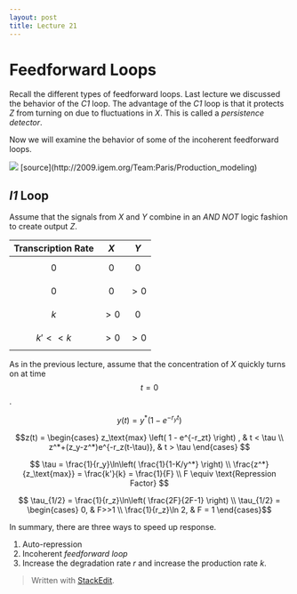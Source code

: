 ```yaml
---
layout: post
title: Lecture 21
---
```


# Feedforward Loops

Recall the different types of feedforward loops. Last lecture we discussed the behavior of the *C1* loop. The advantage of the *C1* loop is that it protects *Z* from turning on due to fluctuations in *X*. This is called a *persistence detector*.

Now we will examine the behavior of some of the incoherent feedforward loops.

<img src="http://2009.igem.org/wiki/images/c/c3/FFd_global.jpg" />
[source](http://2009.igem.org/Team:Paris/Production_modeling)

## *I1* Loop

Assume that the signals from *X* and *Y* combine in an *AND NOT* logic fashion to create output *Z*.

| Transcription Rate | *X* | *Y* |
|:--|:-:|:-:|
| $$0$$  | $$0$$  | $$0$$  |
| $$0$$  |  $$0$$ | $$>0$$  |
| $$k$$  | $$>0$$ | $$0$$  |
| $$k'<< k$$  | $$>0$$  | $$>0$$  |

As in the previous lecture, assume that the concentration of *X* quickly turns on at time $$t=0$$.

$$ y(t) = y^* \left( 1 - e^{-r_yt} \right) $$

$$z(t) = \begin{cases}
  z_\text{max} \left( 1 - e^{-r_zt} \right) , & t < \tau \\
  z^*+(z_y-z^*)e^{-r_z(t-\tau)}, & t > \tau
\end{cases}
$$

$$
\tau = \frac{1}{r_y}\ln\left( \frac{1}{1-K/y^*} \right) \\
\frac{z^*}{z_\text{max}} = \frac{k'}{k} = \frac{1}{F} \\
F \equiv \text{Repression Factor}
$$

$$ \tau_{1/2} =  \frac{1}{r_z}\ln\left( \frac{2F}{2F-1} \right) \\
\tau_{1/2} = \begin{cases}
0, & F>>1 \\ \frac{1}{r_z}\ln 2, & F = 1
\end{cases}$$

In summary, there are three ways to speed up response.

1. Auto-repression
2. Incoherent *feedforward loop*
3. Increase the degradation rate *r* and increase the production rate *k*.

> Written with [StackEdit](https://stackedit.io/).
